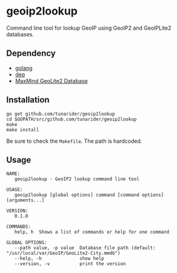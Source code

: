 # geoip2lookup

Command line tool for lookup GeoIP using GeoIP2 and GeoIPLite2 databases.

## Dependency

* [golang](https://golang.org)
* [dep](https://github.com/golang/dep)
* [MaxMind GeoLite2 Database](https://dev.maxmind.com/geoip/geoip2/geolite2/)

## Installation

```shell script
go get github.com/tunarider/geoip2lookup
cd $GOPATH/src/github.com/tunarider/geoip2lookup
make
make install
```

Be sure to check the `Makefile`.
The path is hardcoded.

## Usage

```shell script
NAME:
   geoip2lookup - GeoIP2 lookup command line tool

USAGE:
   geoip2lookup [global options] command [command options] [arguments...]

VERSION:
   0.1.0

COMMANDS:
   help, h  Shows a list of commands or help for one command

GLOBAL OPTIONS:
   --path value, -p value  Database file path (default: "/usr/local/var/GeoIP/GeoLite2-City.mmdb")
   --help, -h              show help
   --version, -v           print the version
```